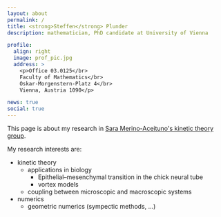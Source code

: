 ```yaml
---
layout: about
permalink: /
title: <strong>Steffen</strong> Plunder
description: mathematician, PhD candidate at University of Vienna

profile:
  align: right
  image: prof_pic.jpg
  address: >
    <p>Office 03.0125</br>
    Faculty of Mathematics</br>
    Oskar-Morgenstern-Platz 4</br>
    Vienna, Austria 1090</p>

news: true
social: true
---
```


This page is about my research in <a href="https://saramerinoaceituno.wordpress.com/">Sara Merino-Aceituno's kinetic theory group</a>.

My research interests are:
- kinetic theory
  - applications in biology
    - Epithelial–mesenchymal transition in the chick neural tube
    - vortex models
  - coupling between microscopic and macroscopic systems
- numerics
  - geometric numerics (sympectic methods, ...)
